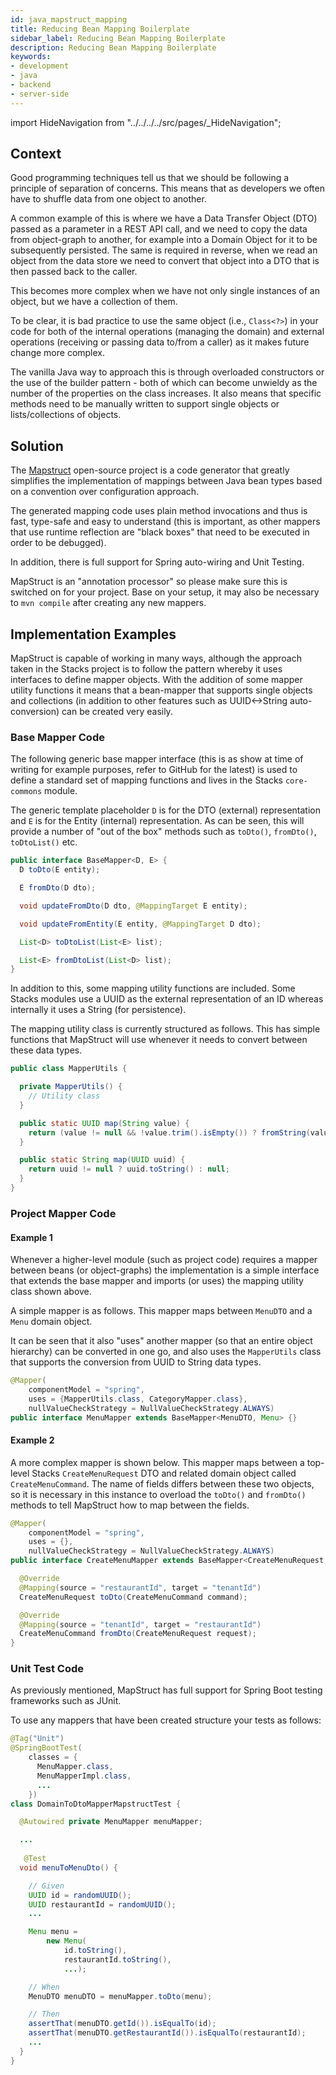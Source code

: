 ```yaml
---
id: java_mapstruct_mapping
title: Reducing Bean Mapping Boilerplate
sidebar_label: Reducing Bean Mapping Boilerplate
description: Reducing Bean Mapping Boilerplate
keywords:
- development
- java
- backend
- server-side
---
```


import HideNavigation  from "../../../../src/pages/_HideNavigation";

## Context

Good programming techniques tell us that we should be following a principle of separation of concerns. This means that as 
developers we often have to shuffle data from one object to another.

A common example of this is where we have a Data Transfer Object (DTO) passed as a parameter in a REST API call, and we need to 
copy the data from object-graph to another, for example into a Domain Object for it to be subsequently persisted. The same 
is required in reverse, when we read an object from the data store we need to convert that object into a DTO that is then
passed back to the caller. 

This becomes more complex when we have not only single instances of an object, but we have a collection
of them.

To be clear, it is bad practice to use the same object (i.e., `Class<?>`) in your code for both of the internal operations 
(managing the domain) and external operations (receiving or passing data to/from a caller) as it makes future change more complex.

The vanilla Java way to approach this is through overloaded constructors or the use of the builder pattern - both of which 
can become unwieldy as the number of the properties on the class increases. It also means that specific methods need to be
manually written to support single objects or lists/collections of objects.

## Solution

The [Mapstruct](https://mapstruct.org/) open-source project is a code generator that greatly simplifies the implementation of mappings 
between Java bean types based on a convention over configuration approach. 

The generated mapping code uses plain method invocations and thus is fast, type-safe and easy to understand (this is important, 
as other mappers that use runtime reflection are "black boxes" that need to be executed in order to be debugged). 

In addition, there is full support for Spring auto-wiring and Unit Testing.

MapStruct is an "annotation processor" so please make sure this is switched on for your project. Base on your setup, it may also be 
necessary to `mvn compile` after creating any new mappers. 

## Implementation Examples

MapStruct is capable of working in many ways, although the approach taken in the Stacks project is to follow the pattern 
whereby it uses interfaces to define mapper objects. With the addition of some mapper utility functions it means that a 
bean-mapper that supports single objects and collections (in addition to other features such as UUID<->String auto-conversion)
can be created very easily.

### Base Mapper Code

The following generic base mapper interface (this is as show at time of writing for example purposes, refer to GitHub for the latest)
is used to define a standard set of mapping functions and lives in the Stacks `core-commons` module.

The generic template placeholder `D` is for the DTO (external) representation and `E` is for the Entity (internal) representation. As
can be seen, this will provide a number of "out of the box" methods such as `toDto()`, `fromDto()`, `toDtoList()` etc.

```java
public interface BaseMapper<D, E> {
  D toDto(E entity);

  E fromDto(D dto);

  void updateFromDto(D dto, @MappingTarget E entity);

  void updateFromEntity(E entity, @MappingTarget D dto);

  List<D> toDtoList(List<E> list);

  List<E> fromDtoList(List<D> list);
}
```

In addition to this, some mapping utility functions are included. Some Stacks modules use a UUID as the external representation
of an ID whereas internally it uses a String (for persistence).

The mapping utility class is currently structured as follows. This has simple functions that MapStruct will use whenever
it needs to convert between these data types.

```java
public class MapperUtils {

  private MapperUtils() {
    // Utility class
  }

  public static UUID map(String value) {
    return (value != null && !value.trim().isEmpty()) ? fromString(value) : null;
  }

  public static String map(UUID uuid) {
    return uuid != null ? uuid.toString() : null;
  }
}
```

### Project Mapper Code

#### Example 1

Whenever a higher-level module (such as project code) requires a mapper between beans (or object-graphs) the implementation is a simple interface 
that extends the base mapper and imports (or uses) the mapping utility class shown above.

A simple mapper is as follows. This mapper maps between `MenuDTO` and a `Menu` domain object.

It can be seen that it also "uses" another mapper (so that an entire object hierarchy) can be converted in one go, and also
uses the `MapperUtils` class that supports the conversion from UUID to String data types.

```java
@Mapper(
    componentModel = "spring",
    uses = {MapperUtils.class, CategoryMapper.class},
    nullValueCheckStrategy = NullValueCheckStrategy.ALWAYS)
public interface MenuMapper extends BaseMapper<MenuDTO, Menu> {}
```

#### Example 2

A more complex mapper is shown below. This mapper maps between a top-level Stacks `CreateMenuRequest` DTO and related domain object 
called `CreateMenuCommand`. The name of fields differs between these two objects, so it is necessary in this instance to 
overload the `toDto()` and `fromDto()` methods to tell MapStruct how to map between the fields.

```java
@Mapper(
    componentModel = "spring",
    uses = {},
    nullValueCheckStrategy = NullValueCheckStrategy.ALWAYS)
public interface CreateMenuMapper extends BaseMapper<CreateMenuRequest, CreateMenuCommand> {

  @Override
  @Mapping(source = "restaurantId", target = "tenantId")
  CreateMenuRequest toDto(CreateMenuCommand command);

  @Override
  @Mapping(source = "tenantId", target = "restaurantId")
  CreateMenuCommand fromDto(CreateMenuRequest request);
}
```

### Unit Test Code

As previously mentioned, MapStruct has full support for Spring Boot testing frameworks such as JUnit.

To use any mappers that have been created structure your tests as follows:

```java
@Tag("Unit")
@SpringBootTest(
    classes = {
      MenuMapper.class,
      MenuMapperImpl.class,
      ...
    })
class DomainToDtoMapperMapstructTest {

  @Autowired private MenuMapper menuMapper;

  ...
  
   @Test
  void menuToMenuDto() {

    // Given
    UUID id = randomUUID();
    UUID restaurantId = randomUUID();
    ...

    Menu menu =
        new Menu(
            id.toString(),
            restaurantId.toString(),
            ...);

    // When
    MenuDTO menuDTO = menuMapper.toDto(menu);

    // Then
    assertThat(menuDTO.getId()).isEqualTo(id);
    assertThat(menuDTO.getRestaurantId()).isEqualTo(restaurantId);
    ...
  }
}
```
